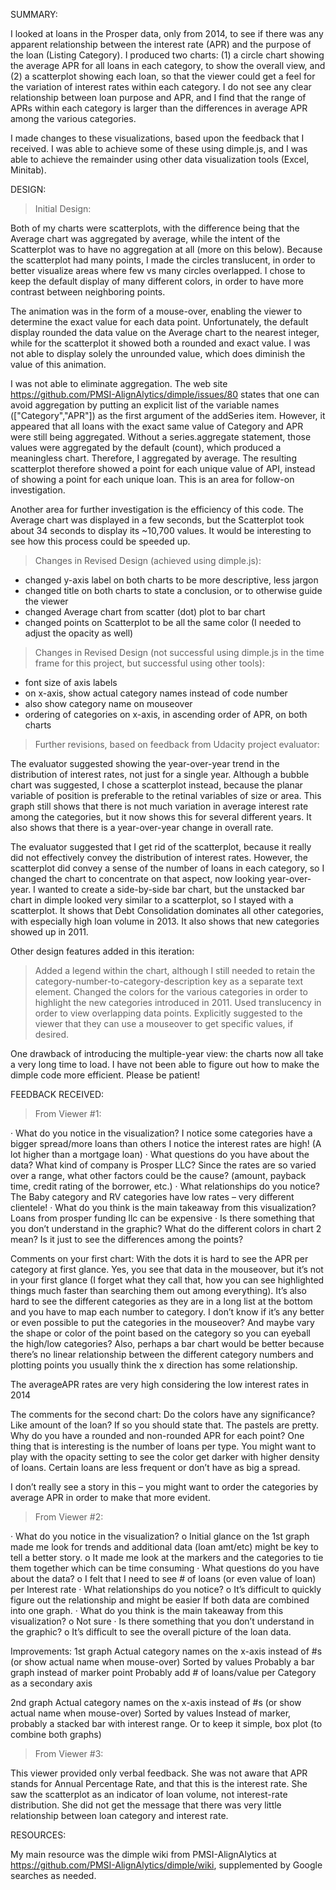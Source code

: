 SUMMARY:

I looked at loans in the Prosper data, only from 2014, to see if there was any apparent relationship between the interest rate (APR) and the purpose of the loan (Listing Category).  I produced two charts: (1) a circle chart showing the average APR for all loans in each category, to show the overall view, and (2) a scatterplot showing each loan, so that the viewer could get a feel for the variation of interest rates within each category.  I do not see any clear relationship between loan purpose and APR, and I find that the range of APRs within each category is larger than the differences in average APR among the various categories.

I made changes to these visualizations, based upon the feedback that I received.  I was  able to achieve some of these using dimple.js, and I was able to achieve the remainder using other data visualization tools (Excel, Minitab).


DESIGN:

> Initial Design:

Both of my charts were scatterplots, with the difference being that the Average chart was aggregated by average, while the intent of the Scatterplot was to have no aggregation at all (more on this below).  Because the scatterplot had many points, I made the circles translucent, in order to better visualize areas where few vs many circles overlapped.  I chose to keep the default display of many different colors, in order to have more contrast between neighboring points.

The animation was in the form of a mouse-over, enabling the viewer to determine the exact value for each data point.  Unfortunately, the default display rounded the data value on the Average chart to the nearest integer, while for the scatterplot it showed both a rounded and exact value.  I was not able to display solely the unrounded value, which does diminish the value of this animation.

I was not able to eliminate aggregation.  The web site https://github.com/PMSI-AlignAlytics/dimple/issues/80 states that one can avoid aggregation by putting an explicit list of the variable names (["Category","APR"]) as the first argument of the addSeries item.  However, it appeared that all loans with the exact same value of Category and APR were still being aggregated.  Without a series.aggregate statement, those values were aggregated by the default (count), which produced a meaningless chart.  Therefore, I aggregated by average.  The resulting scatterplot therefore showed a point for each unique value of API, instead of showing a point for each unique loan.  This is an area for follow-on investigation.

Another area for further investigation is the efficiency of this code.  The Average chart was displayed in a few seconds, but the Scatterplot took about 34 seconds to display its ~10,700 values.  It would be interesting to see how this process could be speeded up.


> Changes in Revised Design (achieved using dimple.js):

- changed y-axis label on both charts to be more descriptive, less jargon
- changed title on both charts to state a conclusion, or to otherwise guide the viewer
- changed Average chart from scatter (dot) plot to bar chart
- changed points on Scatterplot to be all the same color (I needed to adjust the opacity as well)

> Changes in Revised Design (not successful using dimple.js in the time frame for this project, but successful using other tools):

- font size of axis labels
- on x-axis, show actual category names instead of code number
- also show category name on mouseover
- ordering of categories on x-axis, in ascending order of APR, on both charts


> Further revisions, based on feedback from Udacity project evaluator:

The evaluator suggested showing the year-over-year trend in the distribution of interest rates, not just for a single year.  Although a bubble chart was suggested, I chose a scatterplot instead, because the planar variable of position is preferable to the retinal variables of size or area.  This graph still shows that there is not much variation in average interest rate among the categories, but it now shows this for several different years.  It also shows that there is a year-over-year change in overall rate.

The evaluator suggested that I get rid of the scatterplot, because it really did not effectively convey the distribution of interest rates.  However, the scatterplot did convey a sense of the number of loans in each category, so I changed the chart to concentrate on that aspect, now looking year-over-year.  I wanted to create a side-by-side bar chart, but the unstacked bar chart in dimple looked very similar to a scatterplot, so I stayed with a scatterplot.  It shows that Debt Consolidation dominates all other categories, with especially high loan volume in 2013.  It also shows that new categories showed up in 2011.

Other design features added in this iteration:
> Added a legend within the chart, although I still needed to retain the category-number-to-category-description key as a separate text element.
> Changed the colors for the various categories in order to highlight the new categories introduced in 2011.  Used translucency in order to view overlapping data points.
> Explicitly suggested to the viewer that they can use a mouseover to get specific values, if desired.

One drawback of introducing the multiple-year view: the charts now all take a very long time to load.  I have not been able to figure out how to make the dimple code more efficient.  Please be patient!


FEEDBACK RECEIVED:

> From Viewer #1:

·         What do you notice in the visualization?
I notice some categories have a bigger spread/more loans than others
I notice the interest rates are high! (A lot higher than a mortgage loan)
·         What questions do you have about the data?
What kind of company is Prosper LLC?
Since the rates are so varied over a range, what other factors could be the cause?  (amount, payback time, credit rating of the borrower, etc.)
·         What relationships do you notice?
The Baby category and RV categories have low rates – very different clientele!
·         What do you think is the main takeaway from this visualization?
Loans from prosper funding llc can be expensive
·         Is there something that you don’t understand in the graphic?
What do the different colors in chart 2 mean?
Is it just to see the differences among the points?

Comments on your first chart:  With the dots it is hard to see the APR per category at first glance.  Yes, you see that data in the mouseover, but it’s not in your first glance (I forget what they call that, how you can see highlighted things much faster than searching them out among everything).
It’s also hard to see the different categories as they are in a long list at the bottom and you have to map each number to category.  I don’t know if it’s any better or even possible to put the categories in the mouseover?  And maybe vary the shape or color of the point based on the category so you can eyeball the high/low categories? 
Also, perhaps a bar chart would be better because there’s no linear relationship between the different category numbers and plotting points you usually think the x direction has some relationship.
 
The averageAPR rates are very high considering the low interest rates in 2014
 
The comments for the second chart:  Do the colors have any significance?  Like amount of the loan? If so you should state that.  The pastels are pretty. 
Why do you have a rounded and non-rounded APR for each point?
One thing that is interesting is the number of loans per type.  You might want to play with the opacity setting to see the color get darker with higher density of loans.  Certain loans are less frequent or don’t have as big a spread.
 
I don’t really see a story in this – you might want to order the categories by average APR in order to make that more evident.

> From Viewer #2:

·         What do you notice in the visualization?
o   Initial glance on the 1st graph made me look for trends and additional data (loan amt/etc) might be key to tell a better story.
o   It made me look at the markers and the categories to tie them together which can be time consuming
·         What questions do you have about the data? 
o   I felt that I need to see # of loans (or even value of loan) per Interest rate
·         What relationships do you notice?
o   It’s difficult to quickly figure out the relationship and might be easier If both data are combined into one graph.
·         What do you think is the main takeaway from this visualization?
o   Not sure
·         Is there something that you don’t understand in the graphic?
o   It’s difficult to see the overall picture of the loan data.

Improvements:
1st graph
Actual category names on the x-axis instead of #s (or show actual name when mouse-over)
Sorted by values
Probably a bar graph instead of marker point
Probably add # of loans/value per Category as a secondary axis
 
2nd graph
Actual category names on the x-axis instead of #s (or show actual name when mouse-over)
Sorted by values
Instead of marker, probably a stacked bar with interest range. Or to keep it simple, box plot (to combine both graphs)

> From Viewer #3:

This viewer provided only verbal feedback.  She was not aware that APR stands for Annual Percentage Rate, and that this is the interest rate.  She saw the scatterplot as an indicator of loan volume, not interest-rate distribution.  She did not get the message that there was very little relationship between loan category and interest rate.


RESOURCES:

My main resource was the dimple wiki from PMSI-AlignAlytics at https://github.com/PMSI-AlignAlytics/dimple/wiki, supplemented by Google searches as needed.
